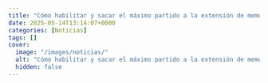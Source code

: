 ```yaml
---
title: "Cómo habilitar y sacar el máximo partido a la extensión de memoria en Android"
date: 2025-05-14T13:14:07+0000
categories: [Noticias]
tags: []
cover:
  image: "/images/noticias/"
  alt: "Cómo habilitar y sacar el máximo partido a la extensión de memoria en Android"
  hidden: false
---
```



